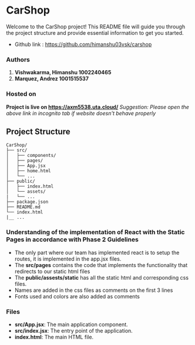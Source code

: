 # CarShop

Welcome to the CarShop project! This README file will guide you through the project structure and provide essential information to get you started.
- Github link : https://github.com/himanshu03vsk/carshop

### Authors
1. **Vishwakarma, Himanshu 1002240465**
2. **Marquez, Andrez 1001515537**


### Hosted on
**Project is live on https://axm5538.uta.cloud/**
*Suggestion: Please open the above link in incognito tab if website doesn't behave properly*

## Project Structure

```
CarShop/
├── src/
│   ├── components/
│   ├── pages/
│   ├── App.jsx
│   ├── home.html
│   └── ...
├── public/
│   ├── index.html
│   └── assets/
|   └── ...
├── package.json
├── README.md
└── index.html
|__ ...  
```




### Understanding of the implementation of React with the Static Pages in accordance with Phase 2 Guidelines

- The only part where our team has implemented react is to setup the routes, it is implemented in the app.jsx files.
- The **src/pages** contains the code that implements the functionality that redirects to our static html files
- The **public/assests/static** has all the static html and corresponding css files.
- Names are added in the css files as comments on the first 3 lines
- Fonts used and colors are also added as comments



### Files

- **src/App.jsx**: The main application component.
- **src/index.jsx**: The entry point of the application.
- **index.html**: The main HTML file.





